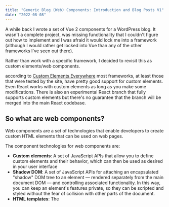 ```yaml
---
title: "Generic Blog (Web) Components: Introduction and Blog Posts V1"
date: "2022-08-08"
---
```


A while back I wrote a set of Vue 2 components for a WordPress blog. It wasn't a complete project, was missing functionality that I couldn't figure out how to implement and I was afraid it would lock me into a framework (although I would rather get locked into Vue than any of the other frameworks I've seen out there).

Rather than work with a specific framework, I decided to revisit this as custom elements/web components.

according to [Custom Elements Everywhere](https://custom-elements-everywhere.com/) most frameworks, at least those that were tested by the site, have pretty good support for custom elements. Even React works with custom elements as long as you make some modifications. There is also an experimental React branch that fully supports custom elements but there's no guarantee that the branch will be merged into the main React codebase.

## So what are web components?

Web components are a set of technologies that enable developers to create custom HTML elements that can be used on web pages.

The component technologies for web components are:

* **Custom elements**: A set of JavaScript APIs that allow you to define custom elements and their behavior, which can then be used as desired in your user interface
* **Shadow DOM**: A set of JavaScript APIs for attaching an encapsulated "shadow" DOM tree to an element — rendered separately from the main document DOM — and controlling associated functionality. In this way, you can keep an element's features private, so they can be scripted and styled without the fear of collision with other parts of the document.
* **HTML templates**: The <template> and <slot> elements enable you to write markup templates that are not displayed in the rendered page. These can then be reused multiple times as the basis of a custom element's structure.

The basic approach for implementing a web component generally looks something like this:

* Using the ECMAScript 2015 class syntax create a class in which you specify your web component functionality
* Register your new custom element using the `CustomElementRegistry.define()` method, passing it the element name to be defined, the class or function in which its functionality is specified
* Attach a shadow DOM to the custom element using Element.attachShadow() method
  * Add child elements, event listeners, etc., to the shadow DOM using regular DOM methods.
  * Define an HTML template using &lt;template> and &lt;slot>
  * Again use regular DOM methods to clone the template and attach it to your shadow DOM.
* Use your custom element wherever you like on your page, just like you would any regular HTML element.

```js
// Create a class for the element
class PopUpInfo extends HTMLElement {
  constructor() {
    super();

    // Create a shadow root
    const shadow = this.attachShadow({mode: 'open'});

    // Create structure elements
    const wrapper = document.createElement('span');
    wrapper.setAttribute('class', 'wrapper');

    const icon = document.createElement('span');
    icon.setAttribute('class', 'icon');
    icon.setAttribute('tabindex', 0);

    const info = document.createElement('span');
    info.setAttribute('class', 'info');

    const text = this.getAttribute('data-text');
    info.textContent = text;

    let imgUrl;
    if(this.hasAttribute('img')) {
      imgUrl = this.getAttribute('img');
    } else {
      imgUrl = 'img/default.png';
    }

    const img = document.createElement('img');
    img.src = imgUrl;
    icon.appendChild(img);

    const style = document.createElement('style');

    style.textContent = `
      .wrapper {
        position: relative;
      }
      .info {
        font-size: 0.8rem;
        width: 200px;
        display: inline-block;
        border: 1px solid black;
        padding: 10px;
        background: white;
        border-radius: 10px;
        opacity: 0;
        transition: 0.6s all;
        position: absolute;
        bottom: 20px;
        left: 10px;
        z-index: 3;
      }
      img {
        width: 1.2rem;
      }
      .icon:hover + .info, .icon:focus + .info {
        opacity: 1;
      }
    `;

    shadow.appendChild(style);
    shadow.appendChild(wrapper);
    wrapper.appendChild(icon);
    wrapper.appendChild(info);
  }
}

customElements.define('popup-info', PopUpInfo);
```

## Using the Lit library

[Lit](https://lit.dev/) is the spiritual successor to the Polymer library and it makes it easier to work with Web Components.

Instead of using plain custom elements, we'll take advantage of Lit features that will make the work easier.

An example custom element built with Lit:

```js
import {LitElement, html} from 'lit';

export class CEElement extends LitElement {
  constructor() {
    super();
    //implementation
  }

  render() {
    return html`<span part="textspan">This text will be red</span>`;
  }
}

window.customElements.define('c-e', CEElement);
```

## Additional specifications that enhance web components

There are additional specifications that enhance the existing web component applies

[CSS modules](https://web.dev/css-module-scripts/) and [Constructable Stylesheets](https://web.dev/constructable-stylesheets/) eliminate the need for `<style>` elements in your custom elements.

Using CSS modules you can import stylesheets using Javascript and then attach them to your custom elements' shadow roots.

The main advantage of this method is that you can do so with any number of custom elements on a page, as well as the root stylesheet for your page.

```js
import sheet from './styles.css'
  assert {
    type: 'css'
  };

// adds the sheet to the root document
document.adoptedStyleSheets = [sheet];

// Adds the imported styelsheet
// to a shadowroot
shadowRoot.adoptedStyleSheets = [sheet];
```

Earlier versions of the Web Components specifications had shadow piercing combinators to offer a way for the host document to style content inside custom elements. This was powerful but broke encapsulation and was later removed from the specifications.

Instead of the piercing combinator, we now have [CSS Shadow Parts](https://drafts.csswg.org/css-shadow-parts/) as a way to signal that we want to apply styles from an external stylesheet to the custom element.

the `c-e` element does this by using the `part` attribute with a name value in the template.

```js
class CEElement extends HTMLElement {
  constructor() {
    super();
    //implementation
  }
  <template id="c-e-template">
    <span part="textspan">This text will be red</span>
  </template>
}

window.customElements.define('c-e', CEElement);
```

In the CSS, we use the name of the custom element and the `::part` pseudo-element to select the part we want to style.

```css
c-e::part(textspan) {
  color: red;
}
```

For more information, see

* [Scoped Styles](https://drafts.csswg.org/css-cascade-6/#scoped-styles)
* [Keeping Your CSS Small](https://www.xanthir.com/talks/2022-06-10/)

## What components to build?

Here's a list of the minimal set of components I want to build for this project:

* Show all posts
* Show single posts
* Show all pages
* Show all categories
* Show post matching a category
* Show all tags
* Show posts matching a tags
* Post pagination
* Page pagination

For example, I will build a component to show all posts (or at least the latest 10).

## Building an example component

The easiest component to get started is the `blog-posts` component. It displays a list of the latest 10 posts.

We first import the components of the Lit library that we want to use:

* `LitElement` and `html` from the `lit` package
* `unsafeHTML` from its own package in the `lit/directives` there

We then create a class that extends the `LitElement` class. This means that we can use the features of the base class and expand it with functionality specific to the custom element we're creating.

We first define the properties of this component. In this case, we have only one: the data that we'll retrieve from the API as an object.

We then run our constructor function. We call the [super()](https://developer.mozilla.org/en-US/docs/Web/JavaScript/Reference/Operators/super) to call the parent class's constructor (in this case LitElement's constructor) and then we run fetchData() using `this.fetchData()`.

This has initialized our class with both the properties from the parent class and our properties and methods.

We could also run `this.fetchData()` in one of the component lifecycle methods but I want to be absolutely sure that the data is loaded before we render the component.

`fetchData()` runs a fetch request for the posts endpoint at ``https://publishing-project.rivendellweb.net/wp-json/wp/v2/posts?embedded=true` and sets the``data\` property to the response data.

Promises are one way to handle asynchronous code. We could also use async/await to achieve the same goal.

The renderer is where the magic happens.

IF the data variable `this.data` is not set, we display a loading message since the fetch promises haven't been fulfilled yet and there is nothing to show.

Once the data is loaded we can populate the template. We use the [array.map](https://developer.mozilla.org/en-US/docs/Web/JavaScript/Reference/Global_Objects/Array/map) method to ensure that we have an array to work with and the `html` [tagged template](https://developer.mozilla.org/en-US/docs/Web/JavaScript/Reference/Template_literals#tagged_templates) to render the HTML for each component

In this instance, WordPress has already sanitized the data for use so it's OK to use the [unsafeHTML](https://lit.dev/docs/templates/directives/#unsafehtml) directive to render the content as HTML rather than text. If you can't ensure that the data is sanitized you should not use the `unsafeHTML` directive or you'll open your application to XSS attacks.

The template also provides part attributes so we can use the [::part](https://developer.mozilla.org/en-US/docs/Web/CSS/::part) pseudo-element to style the content inside the custom element from one master stylesheet outside it.

The final step is to define the element as a custom element. We use the [customElements.define](https://developer.mozilla.org/en-US/docs/Web/API/CustomElementRegistry/define) to associate the name that we want to use `blog-posts` with the function that defines it `BlogPosts`.

```js
import { LitElement, html } from 'lit';
import { unsafeHTML } from 'lit/directives/unsafe-html.js';

class BlogPosts extends LitElement {
  static get properties() {
    return {
      data: Object,
    }
  }

  constructor() {
    super();
    this.fetchData();
  }

  fetchData() {}

  render() {
    if (!this.data) {
      return html`
          <h2>Loading...</h2>
        `;
    }
    return html`
      ${this.data
        .map((post) =>
          html`<article part="article-post">
            <h2><a href="${post.link}">${post.title.rendered}</a></h2>

            <div class="post-content" part="article-content">
              ${unsafeHTML(post.excerpt.rendered)}
            </div>
          </article>
          `
        )
      }
    `
  }

}

customElements.define('blog-posts', BlogPosts);
```

We can then use the custom element anywhere we want to by running the following steps:

Import the script as a module.

```html
<script type="module" src="/path/to/blog-post.js"></script>
```

and use the tag you defined in the script wherever you want to place the element at

```html
<blog-posts></blog-posts>
```

## Future Evolution

The basic element works and it displays the content as we intended.

There are a few things that I will save for a future iteration of the component.

### Change the links

Right now the links point to the original server. The first iteration will change the links to individual posts.

Because the links point to individual pages, we need to figure out how to display the individual posts. Do we link to the individual post's JSON content or create a custom URL?

### Customize the element

The element currently uses the default values for the number of pages and the page number where we want to start:

* `per_page`: how many posts per page. The default is 10
* `page`: what page (or group) of posts we want to see. The default is 1

### Use Storybook

Once we have our component ready, we can look at [Storybook](https://storybook.js.org/) as a way to show all the available components to potential users.

Storybook provides a way to use it with web components.[Introduction to Storybook for Web Components](https://storybook.js.org/docs/web-components/get-started/introduction)

## Code Repository

The code for this project, both the custom elements and the Storybook data are available on Github at [https://github.com/caraya/blog-components](https://github.com/caraya/blog-components)

